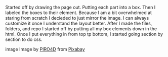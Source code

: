 Started off by drawing the page out. Putting each part into a box. Then I labeled the boxes to their element. Because I am a bit overwhelmed at staring from scratch I decieded to just mirror the image. I can always customize it once I understand the layout better. After I made the files, folders, and repo I started off by putting all my box elements down in the html. Once I put everything in from top tp bottom, I started going section by section to do css.

image Image by <a href="https://pixabay.com/users/piro4d-2707530/?utm_source=link-attribution&amp;utm_medium=referral&amp;utm_campaign=image&amp;utm_content=1504364">PIRO4D</a> from <a href="https://pixabay.com/?utm_source=link-attribution&amp;utm_medium=referral&amp;utm_campaign=image&amp;utm_content=1504364">Pixabay</a>